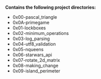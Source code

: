 __Contains the following project directories:__  
* 0x00-pascal_triangle  
* 0x0A-primegame  
* 0x01-lockboxes  
* 0x02-minimum_operations
* 0x03-log_parsing  
* 0x04-utf8_validation  
* 0x05-nqueens  
* 0x06-starwars_api
* 0x07-rotate_2d_matrix
* 0x08-making_change  
* 0x09-island_perimeter